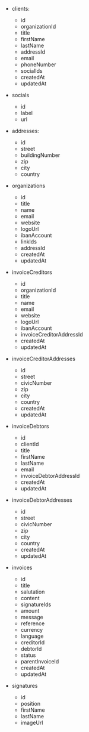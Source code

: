 - clients:
  - id
  - organizationId
  - title
  - firstName
  - lastName
  - addressId
  - email
  - phoneNumber
  - socialIds
  - createdAt
  - updatedAt

- socials
  - id
  - label
  - url

- addresses:
  - id
  - street
  - buildingNumber
  - zip
  - city
  - country

- organizations
  - id
  - title
  - name
  - email
  - website
  - logoUrl
  - ibanAccount
  - linkIds
  - addressId
  - createdAt
  - updatedAt

- invoiceCreditors
  - id
  - organizationId
  - title
  - name
  - email
  - website
  - logoUrl
  - ibanAccount
  - invoiceCreditorAddressId
  - createdAt
  - updatedAt

- invoiceCreditorAddresses
  - id
  - street
  - civicNumber
  - zip
  - city
  - country
  - createdAt
  - updatedAt

- invoiceDebtors
  - id
  - clientId
  - title
  - firstName
  - lastName
  - email
  - invoiceDebtorAddressId
  - createdAt
  - updatedAt

- invoiceDebtorAddresses
  - id
  - street
  - civicNumber
  - zip
  - city
  - country
  - createdAt
  - updatedAt

- invoices
  - id
  - title
  - salutation
  - content
  - signatureIds
  - amount
  - message
  - reference
  - currency
  - language
  - creditorId
  - debtorId
  - status
  - parentInvoiceId
  - createdAt
  - updatedAt

- signatures
  - id
  - position
  - firstName
  - lastName
  - imageUrl
